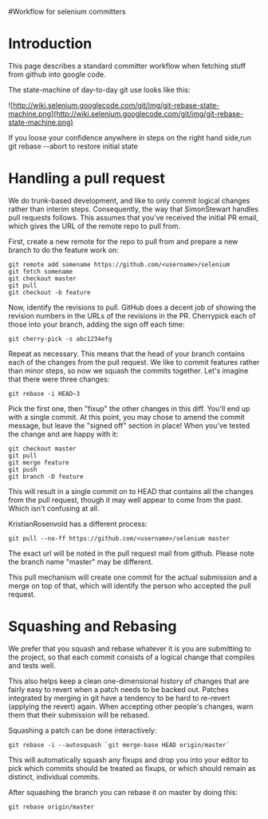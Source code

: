 #Workflow for selenium committers

# Introduction

This page describes a standard committer workflow when fetching stuff from github into google code.

The state-machine of day-to-day git use looks like this:

![http://wiki.selenium.googlecode.com/git/img/git-rebase-state-machine.png](http://wiki.selenium.googlecode.com/git/img/git-rebase-state-machine.png)

If you loose your confidence anywhere in steps on the right hand side,run  git rebase --abort to restore initial state


# Handling a pull request

We do trunk-based development, and like to only commit logical changes rather than interim steps. Consequently, the way that SimonStewart handles pull requests follows. This assumes that you've received the initial PR email, which gives the URL of the remote repo to pull from.

First, create a new remote for the repo to pull from and prepare a new branch to do the feature work on:

```
git remote add somename https://github.com/<username>/selenium
git fetch somename
git checkout master
git pull
git checkout -b feature
```

Now, identify the revisions to pull. GitHub does a decent job of showing the revision numbers in the URLs of the revisions in the PR. Cherrypick each of those into your branch, adding the sign off each time:

```
git cherry-pick -s abc1234efg
```

Repeat as necessary. This means that the head of your branch contains each of the changes from the pull request. We like to commit features rather than minor steps, so now we squash the commits together. Let's imagine that there were three changes:

```
git rebase -i HEAD~3
```

Pick the first one, then "fixup" the other changes in this diff. You'll end up with a single commit. At this point, you may chose to amend the commit message, but leave the "signed off" section in place! When you've tested the change and are happy with it:

```
git checkout master
git pull
git merge feature
git push
git branch -D feature
```

This will result in a single commit on to HEAD that contains all the changes from the pull request, though it may well appear to come from the past. Which isn't confusing at all.

KristianRosenvold has a different process:

```
git pull --no-ff https://github.com/<username>/selenium master
```

The exact url will be noted in the pull request mail from github. Please note the branch name "master" may be different.

This pull mechanism will create one commit for the actual submission and a merge on top of that, which will identify the person who accepted the pull request.

# Squashing and Rebasing

We prefer that you squash and rebase whatever it is you are submitting
to the project, so that each commit consists of a logical change that
compiles and tests well.

This also helps keep a clean one-dimensional history of changes that
are fairly easy to revert when a patch needs to be backed out.
Patches integrated by merging in git have a tendency to be hard to
re-revert (applying the revert) again.  When accepting other people's
changes, warn them that their submission will be rebased.

Squashing a patch can be done interactively:

```
git rebase -i --autosquash `git merge-base HEAD origin/master`
```

This will automatically squash any fixups and drop you into your
editor to pick which commits should be treated as fixups, or which
should remain as distinct, individual commits.

After squashing the branch you can rebase it on master by doing this:

```
git rebase origin/master
```